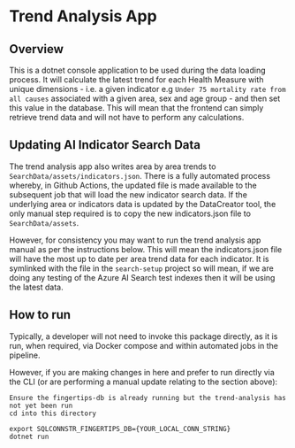 # Trend Analysis App
## Overview
This is a dotnet console application to be used during the data loading process. It will calculate the latest trend for each Health Measure with unique dimensions - i.e. a given indicator e.g `Under 75 mortality rate from all causes` associated with a given area, sex and age group - and then set this value in the database. This will mean that the frontend can simply retrieve trend data and will not have to perform any calculations.

## Updating AI Indicator Search Data
The trend analysis app also writes area by area trends to `SearchData/assets/indicators.json`. There is a fully automated process whereby, in Github Actions, the updated file is made available to the subsequent job that will load the new indicator search data. If the underlying area or indicators data is updated by the DataCreator tool, the only manual step required is to copy the new indicators.json file to `SearchData/assets`.

However, for consistency you may want to run the trend analysis app manual as per the instructions below. This will mean the indicators.json file will have the most up to date per area trend data for each indicator. It is symlinked with the file in the `search-setup` project so will mean, if we are doing any testing of the Azure AI Search test indexes then it will be using the latest data.

## How to run
Typically, a developer will not need to invoke this package directly, as it is run, when required, via Docker compose and within automated jobs in the pipeline.

However, if you are making changes in here and prefer to run directly via the CLI (or are performing a manual update relating to the section above):

```
Ensure the fingertips-db is already running but the trend-analysis has not yet been run
cd into this directory

export SQLCONNSTR_FINGERTIPS_DB={YOUR_LOCAL_CONN_STRING}
dotnet run
```
